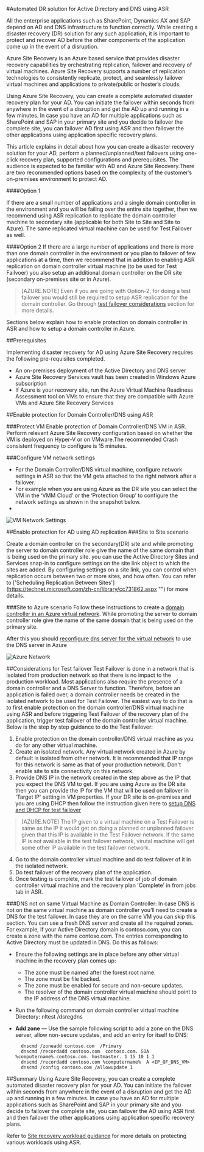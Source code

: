 <properties
	pageTitle="ASR Guidance for Active Directory | Windows Azure" 
	description="This article explains in detail about how you can create a disaster recovery solution for your AD using Azure Site recovery, perform a planned/unplanned/test failovers using one-click recovery plan, supported configurations and prerequisites." 
	services="site-recovery" 
	documentationCenter="" 
	authors="prateek9us" 
	manager="abhiag" 
	editor=""/>

<tags
	ms.service="site-recovery"
	ms.date="10/12/2015"
	wacn.date=""/>

#Automated DR solution for Active Directory and DNS using ASR


All the enterprise applications such as SharePoint, Dynamics AX and SAP depend on AD and DNS infrastructure to function correctly. While creating a disaster recovery (DR) solution for any such application, it is important to protect and recover AD before the other components of the application come up in the event of a disruption.

Azure Site Recovery  is an Azure based service that provides disaster recovery capabilities by orchestrating replication, failover and recovery of virtual machines. Azure Site Recovery supports a number of replication technologies to consistently replicate, protect, and seamlessly failover virtual machines and applications to private/public or hoster’s clouds. 

Using Azure Site Recovery, you can create a complete automated disaster recovery plan for your AD. You can initiate the failover within seconds from anywhere in the event of a disruption and get the AD up and running in a few minutes. In case you have an AD for multiple applications such as SharePoint and SAP in your primary site and you decide to failover the complete site, you can failover AD first using ASR and then failover the other applications using application specific recovery plans.

This article explains in detail about how you can create a disaster recovery solution for your AD, perform a planned/unplanned/test failovers using one-click recovery plan, supported configurations and prerequisites.  The audience is expected to be familiar with AD and Azure Site Recovery.There are two recommended options based on the complexity of the customer’s on-premises environment to protect AD.

####Option 1

If there are a small number of applications and a single domain controller in the environment and you will be failing over the entire site together, then we recommend using ASR replication to replicate the domain controller machine to secondary site (applicable for both Site to Site and Site to Azure). The same replicated virtual machine can be used for Test Failover as well.

####Option 2
If there are a large number of applications and there is more than one domain controller in the environment or you plan to failover of few applications at a time, then we recommend that in addition to enabling ASR replication on domain controller virtual machine (to be used for Test Failvoer) you also setup an additional domain controller on the DR site (secondary on-premises site or in Azure). 

>[AZURE.NOTE] Even if you are going with Option-2, for doing a test failover you would still be required to setup ASR replication for the domain controller. Go through [test failover considerations](#considerations-for-test-failover) section for more details. 


Sections below explain how to enable protection on domain controller in ASR and how to setup a domain controller in Azure. 


##Prerequisites

Implementing disaster recovery for AD using Azure Site Recovery requires the following pre-requisites completed.

- An on-premises deployment of the Active Directory and DNS server
- Azure Site Recovery Services vault has been created in Windows Azure subscription 
- If Azure is your recovery site, run the Azure Virtual Machine Readiness Assessment tool  on VMs to ensure that they are compatible with Azure VMs and Azure Site Recovery Services


##Enable protection for Domain Controller/DNS using ASR


###Protect VM
Enable protection of Domain Controller/DNS VM in ASR. Perform relevant Azure Site Recovery configuration based on whether the VM is deployed on Hyper-V or on VMware.The recommended Crash consistent frequency to configure is 15 minutes.

###Configure VM network settings
- For the Domain Controller/DNS virtual machine, configure network settings in ASR so that the VM geta attached to the right network after a failover. 
- For example when you are using Azure as the DR site you can select the VM in the ‘VMM Cloud’ or the ‘Protection Group’ to configure the network settings as shown in the snapshot below.
- 
![VM Network Settings](./media/site-recovery-active-directory/VM-Network-Settings.png)

##Enable protection for AD using AD replication
###Site to Site scenario

Create a domain controller on the secondary(DR) site and while promoting the server to domain controller role give the name of the same domain that is being used on the primary site. you can use the Active Directory Sites and Services snap-in to configure settings on the site link object to which the sites are added. By configuring settings on a site link, you can control when replication occurs between two or more sites, and how often. You can refer to ['Scheduling Replication Between <!-- deleted by customization Sites'](https://technet.microsoft.com/library/cc731862.aspx --><!-- keep by customization: begin --> Sites'](https://technet.microsoft.com/zh-cn/library/cc731862.aspx <!-- keep by customization: end --> "") for more details.

###Site to Azure scenario
Follow these instructions to create a [domain controller in an Azure virtual network](/documentation/articles/virtual-networks-install-replica-active-directory-domain-controller). While promoting the server to domain controller role give the name of the same domain that is being used on the primary site.

After this you should [reconfigure dns server for the virtual network](/documentation/articles/virtual-networks-install-replica-active-directory-domain-controller#reconfigure-dns-server-for-the-virtual-network) to use the DNS server in Azure
  
![Azure Network](./media/site-recovery-active-directory/azure-network.png)

##Considerations for Test failover
Test Failover is done in a network that is isolated from production network so that there is no impact to the production workload. Most applications also require the presence of a domain controller and a DNS Server to function. Therefore, before an application is failed over, a domain controller needs be created in the isolated network to be used for Test Failover. The easiest way to do that is to first enable protection on the domain controller/DNS virtual machine using ASR and before triggering Test Failover of the recovery plan of the application, trigger test failover of the domain controller virtual machine. Below is the step by step guidance to do the Test Failover:

1. Enable protection on the domain controller/DNS virtual machine as you do for any other virtual machine.
2. Create an isolated network. Any virtual network created in Azure by default is isolated from other network. It is recommended that IP range for this network is same as that of your production network. Don't enable site to site connectivity on this network.
3. Provide DNS IP in the network created in the step above as the IP that you expect the DNS VM to get. If you are using Azure as the DR site then you can provide the IP for the VM that will be used on failover in 'Target IP' setting in VM properties. If your DR site is on-premises and you are using DHCP then follow the instruction given here to [setup DNS and DHCP for test failover](/documentation/articles/site-recovery-failover#prepare-dhcp) 

>[AZURE.NOTE] The IP given to a virtual machine on a Test Failover is same as the IP it would get on doing a planned or unplanned failover given that this IP is available in the Test Failover network. If the same IP is not available in the test failover network, virutal machine will get some other IP available in the test failover network.

4. Go to the domain controller virtual machine and do test failover of it in the isolated network. 
5. Do test failover of the recovery plan of the application.
6. Once testing is complete, mark the test failover of job of domain controller virtual machine and the recovery plan 'Complete' in from jobs tab in ASR. 

###DNS not on same Virtual Machine as Domain Controller: 
In case DNS is not on the same virtual machine as domain controller you’ll need to create a DNS for the test failover. In case they are on the same VM you can skip this section. You can use a fresh DNS server and create all the required zones. For example, if your Active Directory domain is contoso.com, you can create a zone with the name contoso.com. The entries corresponding to Active Directory must be updated in DNS. Do this as follows:

- Ensure the following settings are in place before any other virtual machine in the recovery plan comes up:
	- The zone must be named after the forest root name.
	- The zone must be file backed.
	- The zone must be enabled for secure and non-secure updates.
	- The resolver of the domain controller virtual machine should point to the IP address of the DNS virtual machine.
- Run the following command on domain controller virtual machine Directory:
		nltest /dsregdns

- **Add zone** — Use the sample following script to add a zone on the DNS server, allow non-secure updates, and add an entry for itself to DNS:

	    dnscmd /zoneadd contoso.com  /Primary 
	    dnscmd /recordadd contoso.com  contoso.com. SOA %computername%.contoso.com. hostmaster. 1 15 10 1 1 
	    dnscmd /recordadd contoso.com %computername%  A <IP_OF_DNS_VM> 
	    dnscmd /config contoso.com /allowupdate 1


##Summary
Using Azure Site Recovery, you can create a complete automated disaster recovery plan for your AD. You can initiate the failover within seconds from anywhere in the event of a disruption and get the AD up and running in a few minutes. In case you have an AD for multiple applications such as SharePoint and SAP in your primary site and you decide to failover the complete site, you can failover the AD using ASR first and then failover the other applications using application specific recovery plans.


Refer to [Site recovery workload guidance](/documentation/articles/site-recovery-workload) for more details on protecting various workloads using ASR.


